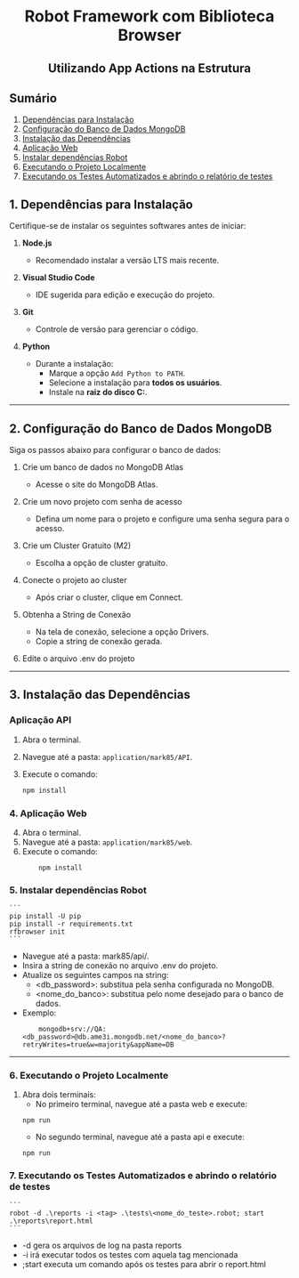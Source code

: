 <h1 align="center">Robot Framework com Biblioteca Browser</h1>
<h2 align="center">Utilizando App Actions na Estrutura</h2>

## Sumário
1. [Dependências para Instalação](#1-dependências-para-instalação) 
2. [Configuração do Banco de Dados MongoDB](#2-configuração-do-banco-de-dados-mongodb) 
3. [Instalação das Dependências](#3-instalação-das-dependências) 
4. [Aplicação Web](#4-aplicação-web) 
5. [Instalar dependências Robot](#5-instalar-dependências-robot) 
6. [Executando o Projeto Localmente](#6-executando-o-projeto-localmente) 
7. [Executando os Testes Automatizados e abrindo o relatório de testes](#7-executando-os-testes-automatizados-e-abrindo-o-relatório-de-testes) 


## 1. Dependências para Instalação  
Certifique-se de instalar os seguintes softwares antes de iniciar:  

1. **Node.js**  
   - Recomendado instalar a versão LTS mais recente.  

2. **Visual Studio Code**  
   - IDE sugerida para edição e execução do projeto.  

3. **Git**  
   - Controle de versão para gerenciar o código.  

4. **Python**  
   - Durante a instalação:  
     - Marque a opção `Add Python to PATH`.  
     - Selecione a instalação para **todos os usuários**.  
     - Instale na **raiz do disco C:**.  

---
## 2. Configuração do Banco de Dados MongoDB
Siga os passos abaixo para configurar o banco de dados:

1. Crie um banco de dados no MongoDB Atlas
    - Acesse o site do MongoDB Atlas.

2. Crie um novo projeto com senha de acesso
    - Defina um nome para o projeto e configure uma senha segura para o acesso.

3. Crie um Cluster Gratuito (M2)
    - Escolha a opção de cluster gratuito.

4. Conecte o projeto ao cluster
    - Após criar o cluster, clique em Connect.

5. Obtenha a String de Conexão
    - Na tela de conexão, selecione a opção Drivers.
    - Copie a string de conexão gerada.

6. Edite o arquivo .env do projeto

---
## 3. Instalação das Dependências  

### Aplicação API  
1. Abra o terminal.  
2. Navegue até a pasta: `application/mark85/API`.  
3. Execute o comando:  

   ```bash
   npm install
   ```

### 4. Aplicação Web
4. Abra o terminal.
5. Navegue até a pasta: `application/mark85/web`.
6. Execute o comando:
    ```
        npm install
    ```

### 5. Instalar dependências Robot
    ```
    pip install -U pip
    pip install -r requirements.txt
    rfbrowser init
    ```

- Navegue até a pasta: mark85/api/.
- Insira a string de conexão no arquivo .env do projeto.
- Atualize os seguintes campos na string:
    - <db_password>: substitua pela senha configurada no MongoDB.
    - <nome_do_banco>: substitua pelo nome desejado para o banco de dados.
- Exemplo: 
    ```
        mongodb+srv://QA:<db_password>@db.ame3i.mongodb.net/<nome_do_banco>?retryWrites=true&w=majority&appName=DB
    ```
---        
### 6. Executando o Projeto Localmente

1. Abra dois terminais:
    - No primeiro terminal, navegue até a pasta web e execute:
    ```
    npm run
    ```
    - No segundo terminal, navegue até a pasta api e execute:
    ```
    npm run
    ```
### 7. Executando os Testes Automatizados e abrindo o relatório de testes
    ```
    robot -d .\reports -i <tag> .\tests\<nome_do_teste>.robot; start .\reports\report.html
    ```
   - -d gera os arquivos de log na pasta reports
   - -i irá executar todos os testes com aquela tag mencionada
   - ;start executa um comando após os testes para abrir o report.html 